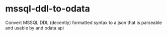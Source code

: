 # mssql-ddl-to-odata
Convert MSSQL DDL (decently) formatted syntax to a json that is parseable and usable by and odata api
